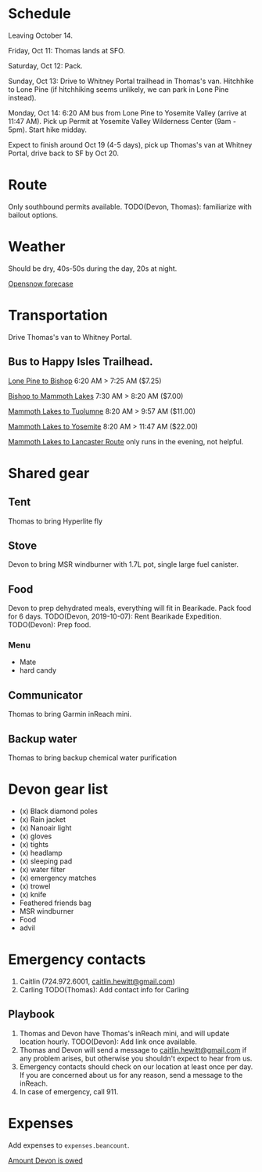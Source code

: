 # Schedule
Leaving October 14.

Friday,   Oct 11:  Thomas lands at SFO.

Saturday, Oct 12:  Pack.

Sunday,   Oct 13:  Drive to Whitney Portal trailhead in Thomas's van.
                   Hitchhike to Lone Pine (if hitchhiking seems unlikely, we can park in Lone Pine instead).

Monday,   Oct 14:  6:20 AM bus from Lone Pine to Yosemite Valley (arrive at 11:47 AM).
                   Pick up Permit at Yosemite Valley Wilderness Center (9am - 5pm).
                   Start hike midday.

Expect to finish around Oct 19 (4-5 days), pick up Thomas's van at Whitney
Portal, drive back to SF by Oct 20.

# Route
Only southbound permits available.
TODO(Devon, Thomas): familiarize with bailout options.

# Weather
Should be dry, 40s-50s during the day, 20s at night.

[Opensnow forecase](https://opensnow.com/dailysnow/tahoe/post/15406)

# Transportation
Drive Thomas's van to Whitney Portal.
## Bus to Happy Isles Trailhead.
  [Lone Pine to Bishop](https://www.estransit.com/routes-schedule/395-routes/lone-pine-express/)
    6:20 AM >  7:25 AM ($7.25)

  [Bishop to Mammoth Lakes](https://www.estransit.com/routes-schedule/395-routes/mammoth-express/)
    7:30 AM >  8:20 AM ($7.00)

  [Mammoth Lakes to Tuolumne](https://yarts.com/routes-and-schedules/mammoth-lakes-tuolumne-meadows-yosemite-valley/)
    8:20 AM >  9:57 AM ($11.00)

  [Mammoth Lakes to Yosemite](https://yarts.com/routes-and-schedules/mammoth-lakes-tuolumne-meadows-yosemite-valley/)
    8:20 AM > 11:47 AM ($22.00)

  [Mammoth Lakes to Lancaster Route](https://www.estransit.com/routes-schedule/395-routes/mammoth-lakes-to-lancaster/)
  only runs in the evening, not helpful.

# Shared gear
## Tent
Thomas to bring Hyperlite fly
## Stove
Devon to bring MSR windburner with 1.7L pot, single large fuel canister.
## Food
Devon to prep dehydrated meals, everything will fit in Bearikade. Pack food for 6 days.
TODO(Devon, 2019-10-07): Rent Bearikade Expedition.
TODO(Devon): Prep food.
### Menu
- Mate
- hard candy
## Communicator
Thomas to bring Garmin inReach mini.
## Backup water
Thomas to bring backup chemical water purification

# Devon gear list
- (x) Black diamond poles
- (x) Rain jacket
- (x) Nanoair light
- (x) gloves
- (x) tights
- (x) headlamp
- (x) sleeping pad
- (x) water filter
- (x) emergency matches
- (x) trowel
- (x) knife
- Feathered friends bag
- MSR windburner
- Food
- advil

# Emergency contacts
1. Caitlin (724.972.6001, caitlin.hewitt@gmail.com)
2. Carling
TODO(Thomas): Add contact info for Carling

## Playbook
1. Thomas and Devon have Thomas's inReach mini, and will update location hourly.
   TODO(Devon): Add link once available.
2. Thomas and Devon will send a message to caitlin.hewitt@gmail.com if any
   problem arises, but otherwise you shouldn't expect to hear from us.
3. Emergency contacts should check on our location at least once per day. If you
   are concerned about us for any reason, send a message to the inReach.
4. In case of emergency, call 911.

# Expenses
Add expenses to `expenses.beancount`.

[Amount Devon is
owed](http://localhost:5000/jmt-expenses/query/?query_string=select+sum%28position%29+where+account+~+%22Devon%22)
